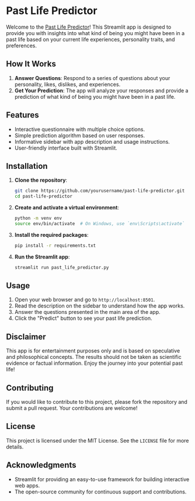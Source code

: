 # Past Life Predictor

Welcome to the [Past Life Predictor](https://past-life-predictor.streamlit.app/)! This Streamlit app is designed to provide you with insights into what kind of being you might have been in a past life based on your current life experiences, personality traits, and preferences.

## How It Works

1. **Answer Questions**: Respond to a series of questions about your personality, likes, dislikes, and experiences.
2. **Get Your Prediction**: The app will analyze your responses and provide a prediction of what kind of being you might have been in a past life.

## Features

- Interactive questionnaire with multiple choice options.
- Simple prediction algorithm based on user responses.
- Informative sidebar with app description and usage instructions.
- User-friendly interface built with Streamlit.

## Installation

1. **Clone the repository**:
    ```sh
    git clone https://github.com/yourusername/past-life-predictor.git
    cd past-life-predictor
    ```

2. **Create and activate a virtual environment**:
    ```sh
    python -m venv env
    source env/bin/activate  # On Windows, use `env\Scripts\activate`
    ```

3. **Install the required packages**:
    ```sh
    pip install -r requirements.txt
    ```

4. **Run the Streamlit app**:
    ```sh
    streamlit run past_life_predictor.py
    ```

## Usage

1. Open your web browser and go to `http://localhost:8501`.
2. Read the description on the sidebar to understand how the app works.
3. Answer the questions presented in the main area of the app.
4. Click the "Predict" button to see your past life prediction.


## Disclaimer

This app is for entertainment purposes only and is based on speculative and philosophical concepts. The results should not be taken as scientific evidence or factual information. Enjoy the journey into your potential past life!

## Contributing

If you would like to contribute to this project, please fork the repository and submit a pull request. Your contributions are welcome!

## License

This project is licensed under the MIT License. See the `LICENSE` file for more details.

## Acknowledgments

- Streamlit for providing an easy-to-use framework for building interactive web apps.
- The open-source community for continuous support and contributions.


